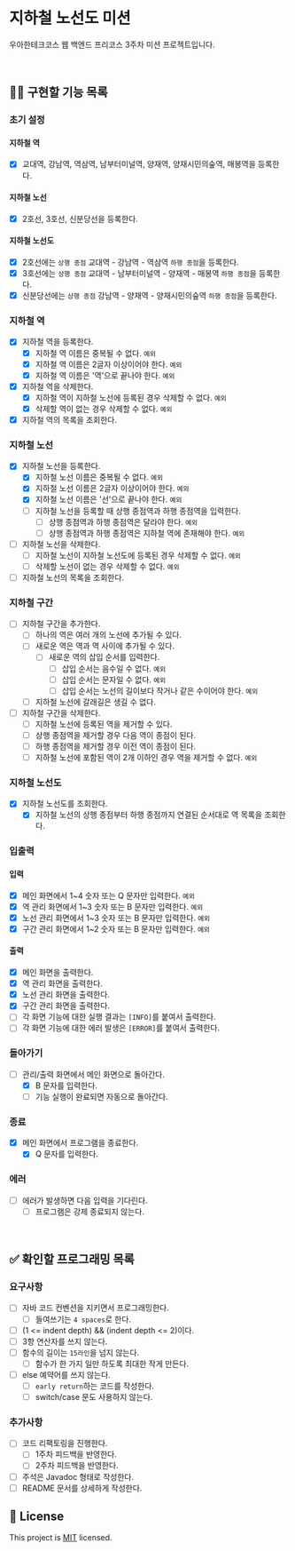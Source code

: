 # 지하철 노선도 미션
우아한테크코스 웹 백엔드 프리코스 3주차 미션 프로젝트입니다.

<br>

## 👩‍💻 구현할 기능 목록
### 초기 설정
#### 지하철 역
- [x] 교대역, 강남역, 역삼역, 남부터미널역, 양재역, 양재시민의숲역, 매봉역을 등록한다.

#### 지하철 노선
- [x] 2호선, 3호선, 신분당선을 등록한다.

#### 지하철 노선도
- [x] 2호선에는 `상행 종점` 교대역 - 강남역 - 역삼역 `하행 종점`을 등록한다.
- [x] 3호선에는 `상행 종점` 교대역 - 남부터미널역 - 양재역 - 매봉역 `하행 종점`을 등록한다.
- [x] 신분당선에는 `상행 종점` 강남역 - 양재역 - 양재시민의숲역 `하행 종점`을 등록한다.

### 지하철 역
- [x] 지하철 역을 등록한다.
    - [x] 지하철 역 이름은 중복될 수 없다. `예외`
    - [x] 지하철 역 이름은 2글자 이상이어야 한다. `예외`
    - [x] 지하철 역 이름은 '역'으로 끝나야 한다. `예외`
- [x] 지하철 역을 삭제한다.
    - [x] 지하철 역이 지하철 노선에 등록된 경우 삭제할 수 없다. `예외`
    - [x] 삭제할 역이 없는 경우 삭제할 수 없다. `예외`
- [x] 지하철 역의 목록을 조회한다.

### 지하철 노선
- [x] 지하철 노선을 등록한다.
    - [x] 지하철 노선 이름은 중복될 수 없다. `예외`
    - [x] 지하철 노선 이름은 2글자 이상이어야 한다. `예외`
    - [x] 지하철 노선 이름은 '선'으로 끝나야 한다. `예외`
    - [ ] 지하철 노선을 등록할 때 상행 종점역과 하행 종점역을 입력한다.
        - [ ] 상행 종점역과 하행 종점역은 달라야 한다. `예외`
        - [ ] 상행 종점역과 하행 종점역은 지하철 역에 존재해야 한다. `예외`
- [ ] 지하철 노선을 삭제한다.
    - [ ] 지하철 노선이 지하철 노선도에 등록된 경우 삭제할 수 없다. `예외`
    - [ ] 삭제할 노선이 없는 경우 삭제할 수 없다. `예외`
- [ ] 지하철 노선의 목록을 조회한다.

### 지하철 구간
- [ ] 지하철 구간을 추가한다.
    - [ ] 하나의 역은 여러 개의 노선에 추가될 수 있다.
    - [ ] 새로운 역은 역과 역 사이에 추가될 수 있다.
        - [ ] 새로운 역의 삽입 순서를 입력한다.
            - [ ] 삽입 순서는 음수일 수 없다. `예외`
            - [ ] 삽입 순서는 문자일 수 없다. `예외`
            - [ ] 삽입 순서는 노선의 길이보다 작거나 같은 수이어야 한다. `예외`
    - [ ] 지하철 노선에 갈래길은 생길 수 없다.
- [ ] 지하철 구간을 삭제한다.
    - [ ] 지하철 노선에 등록된 역을 제거할 수 있다.
    - [ ] 상행 종점역을 제거할 경우 다음 역이 종점이 된다.
    - [ ] 하행 종점역을 제거할 경우 이전 역이 종점이 된다.
    - [ ] 지하철 노선에 포함된 역이 2개 이하인 경우 역을 제거할 수 없다. `예외`

### 지하철 노선도
- [x] 지하철 노선도를 조회한다.
    - [x] 지하철 노선의 상행 종점부터 하행 종점까지 연결된 순서대로 역 목록을 조회한다.

### 입출력
#### 입력
- [x] 메인 화면에서 1~4 숫자 또는 Q 문자만 입력한다. `예외`
- [x] 역 관리 화면에서 1~3 숫자 또는 B 문자만 입력한다. `예외`
- [x] 노선 관리 화면에서 1~3 숫자 또는 B 문자만 입력한다. `예외`
- [x] 구간 관리 화면에서 1~2 숫자 또는 B 문자만 입력한다. `예외`

#### 출력
- [x] 메인 화면을 출력한다.
- [x] 역 관리 화면을 출력한다.
- [x] 노선 관리 화면을 출력한다.
- [x] 구간 관리 화면을 출력한다.
- [ ] 각 화면 기능에 대한 실행 결과는 `[INFO]`를 붙여서 출력한다.
- [ ] 각 화면 기능에 대한 에러 발생은 `[ERROR]`를 붙여서 출력한다.

### 돌아가기
- [ ] 관리/출력 화면에서 메인 화면으로 돌아간다.
    - [x] B 문자를 입력한다.
    - [ ] 기능 실행이 완료되면 자동으로 돌아간다.

### 종료
- [x] 메인 화면에서 프로그램을 종료한다.
    - [x] Q 문자를 입력한다.

### 에러
- [ ] 에러가 발생하면 다음 입력을 기다린다.
    - [ ] 프로그램은 강제 종료되지 않는다.

<br>

## ✅ 확인할 프로그래밍 목록
### 요구사항
- [ ] 자바 코드 컨벤션을 지키면서 프로그래밍한다.
    - [ ] 들여쓰기는 `4 spaces`로 한다.
- [ ] (1 <= indent depth) && (indent depth <= 2)이다.
- [ ] 3항 연산자를 쓰지 않는다.
- [ ] 함수의 길이는 `15라인`을 넘지 않는다.
    - [ ] 함수가 한 가지 일만 하도록 최대한 작게 만든다.
- [ ] else 예약어를 쓰지 않는다.
    - [ ] `early return`하는 코드를 작성한다.
    - [ ] switch/case 문도 사용하지 않는다.

### 추가사항
- [ ] 코드 리팩토링을 진행한다.
    - [ ] 1주차 피드백을 반영한다.
    - [ ] 2주차 피드백을 반영한다.
- [ ] 주석은 Javadoc 형태로 작성한다.
- [ ] README 문서를 상세하게 작성한다.

## 📝 License

This project is [MIT](https://github.com/woowacourse/java-subway-map-precourse/blob/master/LICENSE.md) licensed.
